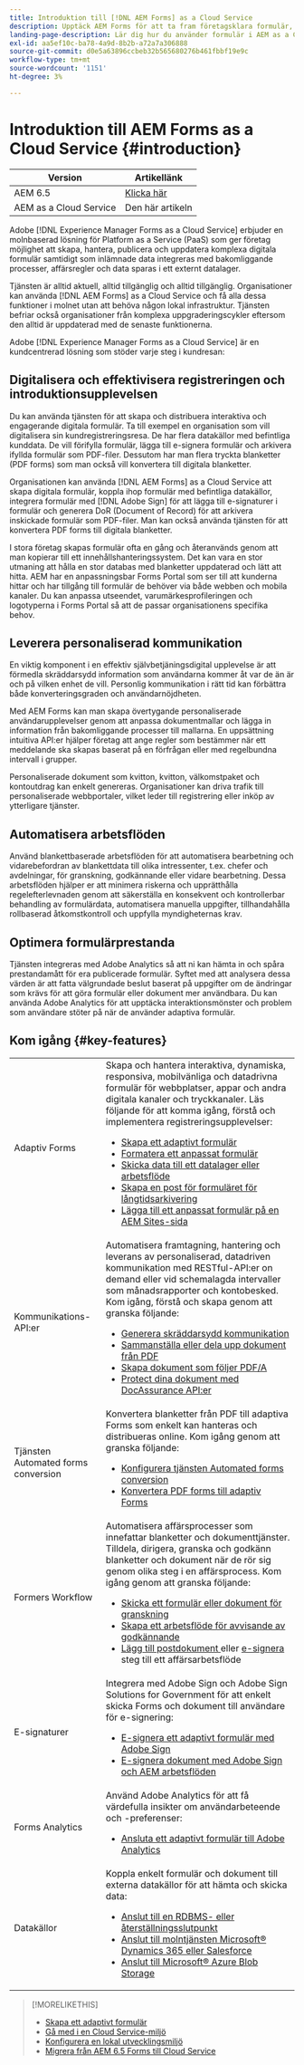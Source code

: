 ```yaml
---
title: Introduktion till [!DNL AEM Forms] as a Cloud Service
description: Upptäck AEM Forms för att ta fram företagsklara formulär, skapa arbetsflöden för företagsprocesser och använda dokumenttjänster för att ta fram och skydda dokument.
landing-page-description: Lär dig hur du använder formulär i AEM as a Cloud Service.
exl-id: aa5ef10c-ba78-4a9d-8b2b-a72a7a306888
source-git-commit: d0e5a63896ccbeb32b565680276b461fbbf19e9c
workflow-type: tm+mt
source-wordcount: '1151'
ht-degree: 3%

---
```



# Introduktion till AEM Forms as a Cloud Service {#introduction}

| Version | Artikellänk |
| -------- | ---------------------------- |
| AEM 6.5 | [Klicka här](https://experienceleague.adobe.com/docs/experience-manager-65/forms/home.html) |
| AEM as a Cloud Service | Den här artikeln |


Adobe [!DNL Experience Manager Forms as a Cloud Service] erbjuder en molnbaserad lösning för Platform as a Service (PaaS) som ger företag möjlighet att skapa, hantera, publicera och uppdatera komplexa digitala formulär samtidigt som inlämnade data integreras med bakomliggande processer, affärsregler och data sparas i ett externt datalager.

Tjänsten är alltid aktuell, alltid tillgänglig och alltid tillgänglig. Organisationer kan använda [!DNL AEM Forms] as a Cloud Service och få alla dessa funktioner i molnet utan att behöva någon lokal infrastruktur. Tjänsten befriar också organisationer från komplexa uppgraderingscykler eftersom den alltid är uppdaterad med de senaste funktionerna.

Adobe [!DNL Experience Manager Forms as a Cloud Service] är en kundcentrerad lösning som stöder varje steg i kundresan:


## Digitalisera och effektivisera registreringen och introduktionsupplevelsen

Du kan använda tjänsten för att skapa och distribuera interaktiva och engagerande digitala formulär. Ta till exempel en organisation som vill digitalisera sin kundregistreringsresa. De har flera datakällor med befintliga kunddata. De vill förifylla formulär, lägga till e-signera formulär och arkivera ifyllda formulär som PDF-filer. Dessutom har man flera tryckta blanketter (PDF forms) som man också vill konvertera till digitala blanketter.

Organisationen kan använda [!DNL AEM Forms] as a Cloud Service att skapa digitala formulär, koppla ihop formulär med befintliga datakällor, integrera formulär med [!DNL Adobe Sign] för att lägga till e-signaturer i formulär och generera DoR (Document of Record) för att arkivera inskickade formulär som PDF-filer. Man kan också använda tjänsten för att konvertera PDF forms till digitala blanketter.

I stora företag skapas formulär ofta en gång och återanvänds genom att man kopierar till ett innehållshanteringssystem. Det kan vara en stor utmaning att hålla en stor databas med blanketter uppdaterad och lätt att hitta. AEM har en anpassningsbar Forms Portal som ser till att kunderna hittar och har tillgång till formulär de behöver via både webben och mobila kanaler. Du kan anpassa utseendet, varumärkesprofileringen och logotyperna i Forms Portal så att de passar organisationens specifika behov.

## Leverera personaliserad kommunikation

En viktig komponent i en effektiv självbetjäningsdigital upplevelse är att förmedla skräddarsydd information som användarna kommer åt var de än är och på vilken enhet de vill. Personlig kommunikation i rätt tid kan förbättra både konverteringsgraden och användarnöjdheten.

Med AEM Forms kan man skapa övertygande personaliserade användarupplevelser genom att anpassa dokumentmallar och lägga in information från bakomliggande processer till mallarna. En uppsättning intuitiva API:er hjälper företag att ange regler som bestämmer när ett meddelande ska skapas baserat på en förfrågan eller med regelbundna intervall i grupper.


Personaliserade dokument som kvitton, kvitton, välkomstpaket och kontoutdrag kan enkelt genereras. Organisationer kan driva trafik till personaliserade webbportaler, vilket leder till registrering eller inköp av ytterligare tjänster.


## Automatisera arbetsflöden

Använd blankettbaserade arbetsflöden för att automatisera bearbetning och vidarebefordran av blankettdata till olika intressenter, t.ex. chefer och avdelningar, för granskning, godkännande eller vidare bearbetning. Dessa arbetsflöden hjälper er att minimera riskerna och upprätthålla regelefterlevnaden genom att säkerställa en konsekvent och kontrollerbar behandling av formulärdata, automatisera manuella uppgifter, tillhandahålla rollbaserad åtkomstkontroll och uppfylla myndigheternas krav.


## Optimera formulärprestanda

Tjänsten integreras med Adobe Analytics så att ni kan hämta in och spåra prestandamått för era publicerade formulär. Syftet med att analysera dessa värden är att fatta välgrundade beslut baserat på uppgifter om de ändringar som krävs för att göra formulär eller dokument mer användbara. Du kan använda Adobe Analytics för att upptäcka interaktionsmönster och problem som användare stöter på när de använder adaptiva formulär.


## Kom igång {#key-features}

|  |  |
|---|---|
| Adaptiv Forms | Skapa och hantera interaktiva, dynamiska, responsiva, mobilvänliga och datadrivna formulär för webbplatser, appar och andra digitala kanaler och tryckkanaler. Läs följande för att komma igång, förstå och implementera registreringsupplevelser: <ul><li><a href="https://experienceleague.adobe.com/docs/experience-manager-cloud-service/content/forms/adaptive-forms-authoring/authoring-adaptive-forms-foundation-components/create-an-adaptive-form-on-forms-cs/creating-adaptive-form.html"> Skapa ett adaptivt formulär </a></li><li><a href="https://experienceleague.adobe.com/docs/experience-manager-cloud-service/content/forms/adaptive-forms-authoring/authoring-adaptive-forms-foundation-components/create-an-adaptive-form-on-forms-cs/themes.html">Formatera ett anpassat formulär</a></li><li><a href="https://experienceleague.adobe.com/docs/experience-manager-cloud-service/content/forms/adaptive-forms-authoring/authoring-adaptive-forms-foundation-components/configure-submit-actions-and-metadata-submission/configuring-submit-actions.html#enabling-server-side-validation-br"> Skicka data till ett datalager eller arbetsflöde</a></li><li><a href="https://experienceleague.adobe.com/docs/experience-manager-cloud-service/content/forms/adaptive-forms-authoring/authoring-adaptive-forms-foundation-components/generate-document-of-record-for-non-xfa-based-adaptive-forms.html"> Skapa en post för formuläret för långtidsarkivering</a></li><li><a href="https://experienceleague.adobe.com/docs/experience-manager-65/forms/adaptive-forms-basic-authoring/create-or-add-an-adaptive-form-to-aem-sites-page.html?lang=en"> Lägga till ett anpassat formulär på en AEM Sites-sida</a></li></ul> |
| Kommunikations-API:er | Automatisera framtagning, hantering och leverans av personaliserad, datadriven kommunikation med RESTful-API:er on demand eller vid schemalagda intervaller som månadsrapporter och kontobesked. Kom igång, förstå och skapa genom att granska följande: <ul><li><a href="https://experienceleague.adobe.com/docs/experience-manager-cloud-service/content/forms/using-communications/aem-forms-cloud-service-communications-introduction.html?#document-generation"> Generera skräddarsydd kommunikation </a> </li><li><a href="https://experienceleague.adobe.com/docs/experience-manager-cloud-service/content/forms/using-communications/aem-forms-cloud-service-communications-introduction.html?#document-manipulation"> Sammanställa eller dela upp dokument från PDF </a> </li><li><a href="https://experienceleague.adobe.com/docs/experience-manager-cloud-service/content/forms/using-communications/aem-forms-cloud-service-communications-introduction.html?#convert-to-and-validate-pdf%2Fa-compliant-documents">Skapa dokument som följer PDF/A </a></li><li><a href="https://experienceleague.adobe.com/docs/experience-manager-cloud-service/content/forms/using-communications/aem-forms-cloud-service-communications-introduction.html">Protect dina dokument med DocAssurance API:er</a></li></ul> |
| Tjänsten Automated forms conversion | Konvertera blanketter från PDF till adaptiva Forms som enkelt kan hanteras och distribueras online. Kom igång genom att granska följande: <ul><li><a href="https://experienceleague.adobe.com/docs/aem-forms-automated-conversion-service/using/configure-service.html">Konfigurera tjänsten Automated forms conversion</a></li><li><a href="https://experienceleague.adobe.com/docs/aem-forms-automated-conversion-service/using/convert-existing-forms-to-adaptive-forms.html">Konvertera PDF forms till adaptiv Forms</a></li></ul> |
| Formers Workflow | Automatisera affärsprocesser som innefattar blanketter och dokumenttjänster. Tilldela, dirigera, granska och godkänn blanketter och dokument när de rör sig genom olika steg i en affärsprocess. Kom igång genom att granska följande:  <ul><li><a href="https://experienceleague.adobe.com/docs/experience-manager-cloud-service/content/forms/adaptive-forms-authoring/authoring-adaptive-forms-foundation-components/create-reviews-forms.html">Skicka ett formulär eller dokument för granskning</a></li><li><a href="https://experienceleague.adobe.com/docs/experience-manager-cloud-service/content/forms/create-form-centric-workflows/aem-forms-workflow-step-reference.html?#assign-task-step">Skapa ett arbetsflöde för avvisande av godkännande</a></li><li><a href="https://experienceleague.adobe.com/docs/experience-manager-cloud-service/content/forms/create-form-centric-workflows/aem-forms-workflow-step-reference.html?#generate-document-of-record-step">Lägg till postdokument </a> eller <a href="https://experienceleague.adobe.com/docs/experience-manager-cloud-service/content/forms/create-form-centric-workflows/aem-forms-workflow-step-reference.html?#sign-document-step"> e-signera </a> steg till ett affärsarbetsflöde</a></li></ul> |
| E-signaturer | Integrera med Adobe Sign och Adobe Sign Solutions for Government för att enkelt skicka Forms och dokument till användare för e-signering: <ul><li><a href="https://experienceleague.adobe.com/docs/experience-manager-cloud-service/content/forms/adaptive-forms-authoring/authoring-adaptive-forms-foundation-components/use-adobe-sign/working-with-adobe-sign.html">E-signera ett adaptivt formulär med Adobe Sign </a></li><li></a> <a href="https://experienceleague.adobe.com/docs/experience-manager-cloud-service/content/forms/create-form-centric-workflows/aem-forms-workflow-step-reference.html?lang=en#sign-document-step">E-signera dokument med Adobe Sign och AEM arbetsflöden</a></li></ul> |
| Forms Analytics | Använd Adobe Analytics för att få värdefulla insikter om användarbeteende och -preferenser: <ul><li><a href="https://experienceleague.adobe.com/docs/experience-manager-cloud-service/content/forms/integrate/services/enable-adobe-analytics-adaptive-form-using-experience-cloud-setup-automation.html">Ansluta ett adaptivt formulär till Adobe Analytics</a></li></ul> |
| Datakällor | Koppla enkelt formulär och dokument till externa datakällor för att hämta och skicka data: <ul><li><a href="https://experienceleague.adobe.com/docs/experience-manager-cloud-service/content/forms/integrate/use-form-data-model/configure-data-sources.html?lang=en">Anslut till en RDBMS- eller återställningsslutpunkt</a></li><li><a href="https://experienceleague.adobe.com/docs/experience-manager-cloud-service/content/forms/integrate/use-form-data-model/configure-msdynamics-salesforce.html?lang=en">Anslut till molntjänsten Microsoft® Dynamics 365 eller Salesforce</a></li><li><a href="https://experienceleague.adobe.com/docs/experience-manager-cloud-service/content/forms/integrate/use-form-data-model/configure-azure-storage.html?lang=en">Anslut till Microsoft® Azure Blob Storage</a></li></ul> |


>[!MORELIKETHIS]
>
>* [Skapa ett adaptivt formulär](/help/forms/creating-adaptive-form-core-components.md)
>* [Gå med i en Cloud Service-miljö](/help/forms/setup-forms-cloud-service.md)
>* [Konfigurera en lokal utvecklingsmiljö](/help/forms/setup-local-development-environment.md)
>* [Migrera från AEM 6.5 Forms till Cloud Service](/help/forms/migrate-to-forms-as-a-cloud-service.md)

